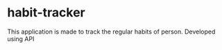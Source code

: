 # habit-tracker
This application is made to track the regular habits of person. Developed using API
